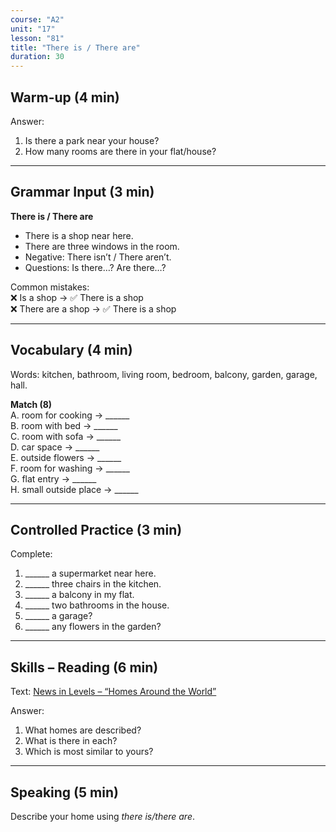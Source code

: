 ```yaml
---
course: "A2"
unit: "17"
lesson: "81"
title: "There is / There are"
duration: 30
---
```


## Warm-up (4 min)
Answer:
1. Is there a park near your house?
2. How many rooms are there in your flat/house?

-------

## Grammar Input (3 min)
**There is / There are**  
- There is a shop near here.  
- There are three windows in the room.  
- Negative: There isn’t / There aren’t.  
- Questions: Is there…? Are there…?  

Common mistakes:  
❌ Is a shop → ✅ There is a shop  
❌ There are a shop → ✅ There is a shop  

-------

## Vocabulary (4 min)
Words: kitchen, bathroom, living room, bedroom, balcony, garden, garage, hall.  

**Match (8)**  
A. room for cooking → ______  
B. room with bed → ______  
C. room with sofa → ______  
D. car space → ______  
E. outside flowers → ______  
F. room for washing → ______  
G. flat entry → ______  
H. small outside place → ______  

-------

## Controlled Practice (3 min)
Complete:  
1. ______ a supermarket near here.  
2. ______ three chairs in the kitchen.  
3. ______ a balcony in my flat.  
4. ______ two bathrooms in the house.  
5. ______ a garage?  
6. ______ any flowers in the garden?  

-------

## Skills – Reading (6 min)
Text: [News in Levels – “Homes Around the World”](https://www.newsinlevels.com/)  

Answer:  
1. What homes are described?  
2. What is there in each?  
3. Which is most similar to yours?  

-------

## Speaking (5 min)
Describe your home using *there is/there are*.
